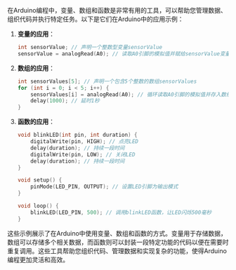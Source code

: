 在Arduino编程中，变量、数组和函数是非常有用的工具，可以帮助您管理数据、组织代码并执行特定任务。以下是它们在Arduino中的应用示例：

1. **变量的应用**：
   ```cpp
   int sensorValue; // 声明一个整数型变量sensorValue
   sensorValue = analogRead(A0); // 读取A0引脚的模拟值并赋给sensorValue变量
   ```

2. **数组的应用**：
   ```cpp
   int sensorValues[5]; // 声明一个包含5个整数的数组sensorValues
   for (int i = 0; i < 5; i++) {
       sensorValues[i] = analogRead(A0); // 循环读取A0引脚的模拟值并存入数组中
       delay(1000); // 延时1秒
   }
   ```

3. **函数的应用**：
   ```cpp
   void blinkLED(int pin, int duration) {
       digitalWrite(pin, HIGH); // 点亮LED
       delay(duration); // 持续一段时间
       digitalWrite(pin, LOW); // 关闭LED
       delay(duration); // 持续一段时间
   }

   void setup() {
       pinMode(LED_PIN, OUTPUT); // 设置LED引脚为输出模式
   }

   void loop() {
       blinkLED(LED_PIN, 500); // 调用blinkLED函数，让LED闪烁500毫秒
   }
   ```

这些示例展示了在Arduino中使用变量、数组和函数的方式。变量用于存储数据，数组可以存储多个相关数据，而函数则可以封装一段特定功能的代码以便在需要时重复调用。这些工具帮助您组织代码、管理数据和实现复杂的功能，使得Arduino编程更加灵活和高效。